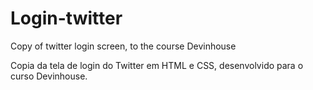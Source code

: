 # Login-twitter
Copy of twitter login screen, to the course Devinhouse

Copia da tela de login do Twitter em HTML e CSS, desenvolvido para o curso Devinhouse.
